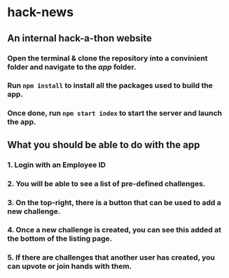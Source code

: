 # hack-news
## An internal hack-a-thon website

### Open the terminal & clone the repository into a convinient folder and navigate to the *app* folder. 

### Run `npm install` to install all the packages used to build the app.

### Once done, run `npm start index` to start the server and launch the app.

## What you should be able to do with the app

### 1. Login with an Employee ID
### 2. You will be able to see a list of pre-defined challenges.
### 3. On the top-right, there is a button that can be used to add a new challenge.
### 4. Once a new challenge is created, you can see this added at the bottom of the listing page.
### 5. If there are challenges that another user has created, you can upvote or join hands with them.
